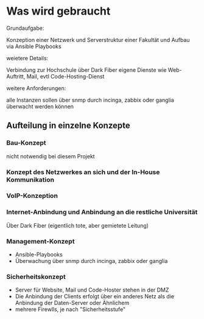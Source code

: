 # Was wird gebraucht

Grundaufgabe:

Konzeption einer Netzwerk und Serverstruktur einer Fakultät und Aufbau via Ansible Playbooks

weietere Details:

Verbindung zur Hochschule über Dark Fiber
eigene Dienste wie Web-Auftritt, Mail, evtl Code-Hosting-Dienst

weitere Anforderungen:

alle Instanzen sollen über snmp durch incinga, zabbix oder ganglia überwacht werden können

## Aufteilung in einzelne Konzepte

### Bau-Konzept

nicht notwendig bei diesem Projekt

### Konzept des Netzwerkes an sich und der In-House Kommunikation

### VoIP-Konzeption

### Internet-Anbindung und Anbindung an die restliche Universität

Über Dark Fiber (eigentlich tote, aber gemietete Leitung)

### Management-Konzept

- Ansible-Playbooks
- Überwachung über snmp durch incinga, zabbix oder ganglia

### Sicherheitskonzept

- Server für Website, Mail und Code-Hoster stehen in der DMZ
- Die Anbindung der Clients erfolgt über ein anderes Netz als die Anbindung der Daten-Server oder Ähnlichem
- mehrere Firewlls, je nach "Sicherheitsstufe"

